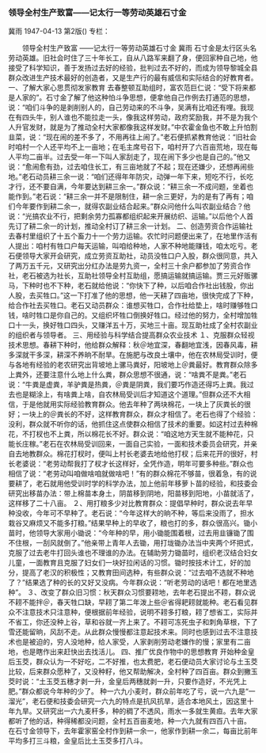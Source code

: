 ### 领导全村生产致富——记太行一等劳动英雄石寸金
冀雨
1947-04-13
第2版()
专栏：

　　领导全村生产致富
    ——记太行一等劳动英雄石寸金
    冀雨
    石寸金是太行区头名劳动英雄。旧社会时住了三十年长工，自从八路军来翻了身，便回家种自己地，他接受了科学知识，善于发扬过去好的经验，批判过去不好的，而成为领导黎城全县群众改进生产技术最好的创造者，又是生产行的最有威信和实际结合的好教育者。
    一、了解大家心思贯彻发家教育
    去春整顿互助组时，富农范巨仁说：“受下将来都是人家的”。石寸金了解了他这种怕斗争思想，便拿他自己作例去打通范的思想，说：“咱们斗争的是剥削别人的，自己劳动来的不斗争，吴满有比咱还有哩。我现在有四头牛，别人谁也不能拉走一头，像我这样劳动，政府奖励我，并不是为我个人升官发财，就是为了推动全村大家都像我这样发财。”中农霍金鱼也不敢上升怕割韭菜，说：“现在闹的差不多了，不用再往上闹了。”老石便抓紧教育他说：“旧社会时咱村一个人还平均不上一亩地；在毛主席号召下，咱村开了六百亩荒地，现在每人平均二亩半。过去受一年一下叫人家刮走了，现在闹下多少也是自己的。”他又说：“愈闹愈有劲，过去咱住长工，有三亩地就了不起；现在还嫌少，还想再闹些地。”老石动员耕三余一说：“咱们还得年年防灾，动弹一年下来，短吃不行，长吃才行，还不要自满，今年要达到耕三余一。”群众说：“耕三余一不成问题，坐着也能作到。”老石说：“耕三余一并不是限制住，耕一余三更好，为的是有了再有；咱们今年要作到耕二余一，就得农副业结合起来。”群众问他什么叫农副业结合？他说：“光搞农业不行，把剩余劳力孤寡都组织起来开展纺织、运输。”以后他个人首先订了耕二余一的计划，推动全村订了耕三余一计划。
    二、创造劳资合作运输社
    去春村里组织了十五个畜力十一个劳力运输。农忙时问题便出来了，在地里作活有人提出：咱村有牲口户每天运输，叫咱给种地，人家不种地能赚钱，咱太吃亏。老石便领导大家开会研究，成立劳资互助社，动员没牲口户入股，群众很同意，共入了两万五千元，又研究出分红办法是劳九资一，全村三十余户都参加了劳资合作社，老石被选为社长，互助社领导全村互助组，愿搞运输就搞运输。贾三元好贩骡马，下种时也不下种，老石就给他说：“你快下了种，以后咱合作社出钱股，你出人股，去买牲口。”这一下打准了他的思想，他一天耕了四亩地，很快完成了下种，给合作社去买牲口。老石又动员群众：谁想买牲口，合作社给垫上，啥时赚够牲口钱，啥时牲口是你自己的。又组织坏牲口倒换好牲口。经过他的努力，全村增加牲口十一头，换好牲口四头，又赚洋五十万，买地三十亩。现互助社成了全村农副业的组织者与领导者。
    三、用经验与科学结合提高群众农业技术
    １、克服群众轻视技术思想。春耕下种时，他给群众解释：秋＠地宜深，春翻地宜浅，因春风毒，耕多深就干多深，耕深不养晌不耐旱。在施肥与改良土壤中，他在农林局受训时，便与各地有经验的老农研究出背坡地上骡马粪好，阳坡地上＠粪最好。教育群众除多上粪外，还要注意什么地上什么粪，群众思想不很通，说：“啥粪不是粪。”老石说：“牛粪是虚粪，羊驴粪是热粪，＠粪是阴粪，我们要巧作造还得巧上粪。我过去也是糊涂上，有啥粪上啥，自农林局受训后才知道这个道理。”但群众还不大相信，于是他就用实际经验教育群众。他去年种了两块棉花，一块上了灰粪长的很好；一块上的＠粪长的不好，这样教育群众，群众才相信了。老石也得了个经验：没利，群众就不听你的话，他抓住这点使群众相信了技术的重要。如这村过去种棉花，不打杈也不上粪，所以棉花长不好。群众说：“咱这地方天生就不能种花，只能长庄稼。”老石在农林局受训回来，一面自己实验，一面和技术委员会研究，并亲自去地教群众。棉花打杈时，便叫上村长老婆去地给他打杈；后来花开的很好，村长老婆说：“老劳动帮我打了杈才长这样好，全凭作造，明年可要多种些。”群众也相信了说：“老劳动叫咱做啥咱就做啥吧！”有的群众棉花不够苗，很着急，有的说要耕了，老石就用他受训时学的科学办法，加上他前年移萝卜苗的经验，和技委会研究出移苗办法：带上棉苗本身土，阴苗移到阴地，阳苗移到阳地，小苗就活了，这样移了二十八亩。
    ２、用打粮多少对比教育群众：提倡早种时，群众说去年早种没收，今年可不早种了。老石说：“今年这样大的晌不种，等后来没雨了，担水栽谷又麻烦又不能多打粮。”结果早种上的早收了，粮也打的多，群众很高兴。锄小苗时，他领导大家用小锄说：“今年种的早，用小锄能围着根，过去用韭镰锄了围不住根，一刮风就倒了。”他亲带上青年人去锄，用打垅锄办法当中夹两个坏把式，克服了过去老牛打回头谁也不理谁的办法。在辅助劳力锄苗时，组织老汉结合妇女儿童，一面教育且克服了妇女们一块好拉闲话的习惯。锄时按技术计工，好的加分，提高了老汉的积极性；又教育田间选种，有些群众说：“过去咱不选就不种地了？”结果选了种的长的又好又没病。今年群众说：“听老劳动的话吧！都在地里选种”。
    ３、改变了群众旧习惯：秋天群众习惯要耢地，去年老石提出不耢，群众说不耢不能拌＠，春天牲口缺，早耢了第二年泼上些＠省得耙耢就能种。老石看见群众不注意技术只注意种，便根据前年经验，说明不耢多打粮，耢了想省工，实际并不省工，你还没种上谷，草和谷就一齐上来了。不耢可冻死虫子和刺角草根，下了雪还能留晌，风刮不走。从此群众慢慢都注意起技术来。同时也感到过去不注意技术也是被迫的，穷人没地种，给人家受，人家剥削劳动老嫌作的慢；家里有二亩地，也是瞎作出来赶快出去找活儿。
    四、推广优良作物中的思想教育
    开始种金皇后玉茭，群众认为一不好吃，二不好推，也太费肥，老石便动员大家讨论与土玉茭比较，后来群众愿种了，又没种籽，他又帮助解决，全村种了四百亩。群众到撇玉茭时说：“土玉茭五穗才剥一升，金皇后两穗就剥一升，只要作造好，不光凭上肥。”群众都说今年种的少了。
    种一六九小麦时，群众前年吃了亏，说一六九是“一溜光”，老石便和技委会研究一六九的特点是抗风抗旱，适合本地风土，因这里十年九旱。又研究出一六九麦秆多，种的稠了不透风，雨水一多就生黄疸。去年大家都听了他的话，种得稀都没问题，全村五百亩麦地，种一六九就有四百八十亩。
    在石寸金领导下，去年霍家窑全村作到耕一余一，他家作到耕一余二，每亩比前年平均多打三斗粮，金皇后比土玉茭多打八斗。
